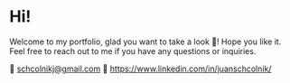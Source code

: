 # Hi!

Welcome to my portfolio, glad you want to take a look 👀! 
Hope you like it. Feel free to reach out to me if you have any questions or inquiries.

📩 schcolnikj@gmail.com
📲 https://www.linkedin.com/in/juanschcolnik/
